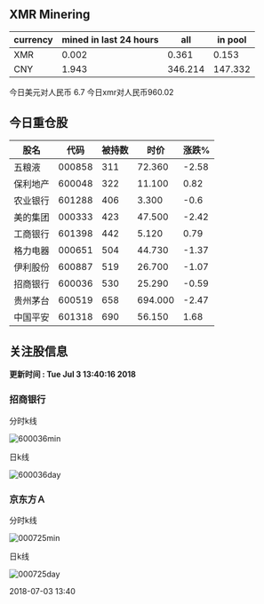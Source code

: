 ## XMR Minering

|currency|mined in last 24 hours|all|in pool|
|---|---|---|---|
|XMR|0.002|0.361|0.153|
|CNY|1.943|346.214|147.332|

今日美元对人民币 6.7	今日xmr对人民币960.02


## 今日重仓股 

|股名|代码|被持数|时价|涨跌%|
|---|---|---|---|---|
|五粮液|000858|311|72.360|-2.58|
|保利地产|600048|322|11.100|0.82|
|农业银行|601288|406|3.300|-0.6|
|美的集团|000333|423|47.500|-2.42|
|工商银行|601398|442|5.120|0.79|
|格力电器|000651|504|44.730|-1.37|
|伊利股份|600887|519|26.700|-1.07|
|招商银行|600036|530|25.290|-0.59|
|贵州茅台|600519|658|694.000|-2.47|
|中国平安|601318|690|56.150|1.68|

## 关注股信息
**更新时间 : Tue Jul  3 13:40:16 2018**
### 招商银行 
分时k线

![600036min](http://image.sinajs.cn/newchart/min/n/sh600036.gif)

日k线

![600036day](http://image.sinajs.cn/newchart/daily/n/sh600036.gif)

### 京东方Ａ 
分时k线

![000725min](http://image.sinajs.cn/newchart/min/n/sz000725.gif)

日k线

![000725day](http://image.sinajs.cn/newchart/daily/n/sz000725.gif)

2018-07-03 13:40